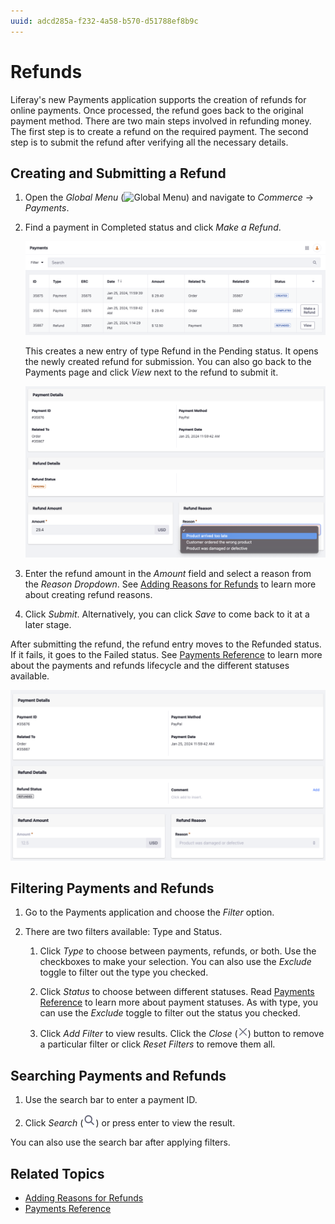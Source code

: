 ```yaml
---
uuid: adcd285a-f232-4a58-b570-d51788ef8b9c
---
```

# Refunds

Liferay's new Payments application supports the creation of refunds for online payments. Once processed, the refund goes back to the original payment method. There are two main steps involved in refunding money. The first step is to create a refund on the required payment. The second step is to submit the refund after verifying all the necessary details. 

## Creating and Submitting a Refund

1. Open the *Global Menu* (![Global Menu](../images/icon-applications-menu.png)) and navigate to *Commerce* &rarr; *Payments*.

1. Find a payment in Completed status and click *Make a Refund*.

   ![Find a payment with the Completed status and click Make a Refund](./refunds/images/01.png)

   This creates a new entry of type Refund in the Pending status. It opens the newly created refund for submission. You can also go back to the Payments page and click *View* next to the refund to submit it.

   ![Enter the refund amount and select the reason to submit the refund.](./refunds/images/02.png)

1. Enter the refund amount in the *Amount* field and select a reason from the *Reason Dropdown*. See [Adding Reasons for Refunds](./adding-reasons-for-refunds.md) to learn more about creating refund reasons. 

1. Click *Submit*. Alternatively, you can click *Save* to come back to it at a later stage. 

After submitting the refund, the refund entry moves to the Refunded status. If it fails, it goes to the Failed status. See [Payments Reference](./payments-reference.md) to learn more about the payments and refunds lifecycle and the different statuses available. 

![After submission, the refund moves to the Refunded status.](./refunds/images/03.png)

## Filtering Payments and Refunds

1. Go to the Payments application and choose the *Filter* option.

1. There are two filters available: Type and Status.

   1. Click *Type* to choose between payments, refunds, or both. Use the checkboxes to make your selection. You can also use the *Exclude* toggle to filter out the type you checked.

   1. Click *Status* to choose between different statuses. Read [Payments Reference](./payments-reference.md) to learn more about payment statuses. As with type, you can use the *Exclude* toggle to filter out the status you checked.

   1. Click *Add Filter* to view results. Click the *Close* (![Close](../images/icon-times.png)) button to remove a particular filter or click *Reset Filters* to remove them all.

## Searching Payments and Refunds

1. Use the search bar to enter a payment ID.

1. Click *Search* (![Search](../images/icon-lens.png)) or press enter to view the result.

You can also use the search bar after applying filters. 

## Related Topics

* [Adding Reasons for Refunds](./adding-reasons-for-refunds.md)
* [Payments Reference](./payments-reference.md)